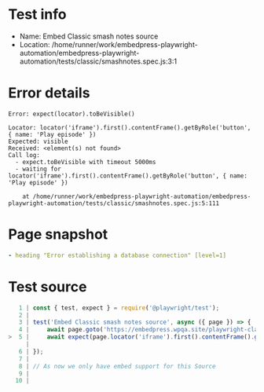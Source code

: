 # Test info

- Name: Embed Classic smash notes source
- Location: /home/runner/work/embedpress-playwright-automation/embedpress-playwright-automation/tests/classic/smashnotes.spec.js:3:1

# Error details

```
Error: expect(locator).toBeVisible()

Locator: locator('iframe').first().contentFrame().getByRole('button', { name: 'Play episode' })
Expected: visible
Received: <element(s) not found>
Call log:
  - expect.toBeVisible with timeout 5000ms
  - waiting for locator('iframe').first().contentFrame().getByRole('button', { name: 'Play episode' })

    at /home/runner/work/embedpress-playwright-automation/embedpress-playwright-automation/tests/classic/smashnotes.spec.js:5:111
```

# Page snapshot

```yaml
- heading "Error establishing a database connection" [level=1]
```

# Test source

```ts
   1 | const { test, expect } = require('@playwright/test');
   2 |
   3 | test('Embed Classic smash notes source', async ({ page }) => {
   4 |     await page.goto('https://embedpress.wpqa.site/playwright-classic-editor/cl-smash-notes/');
>  5 |     await expect(page.locator('iframe').first().contentFrame().getByRole('button', { name: 'Play episode' })).toBeVisible();
     |                                                                                                               ^ Error: expect(locator).toBeVisible()
   6 | });
   7 |
   8 | // As now we only have embed support for this Source
   9 |
  10 |
```